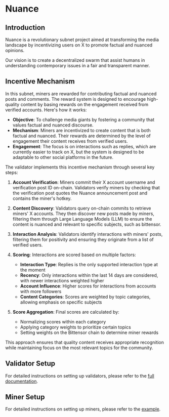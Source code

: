 # Nuance

## Introduction

Nuance is a revolutionary subnet project aimed at transforming the media landscape by incentivizing users on X to promote factual and nuanced opinions.

Our vision is to create a decentralized swarm that assist humans in understanding contemporary issues in a fair and transparent manner.

## Incentive Mechanism

In this subnet, miners are rewarded for contributing factual and nuanced posts and comments. The reward system is designed to encourage high-quality content by basing rewards on the engagement received from verified accounts. Here's how it works:

- **Objective**: To challenge media giants by fostering a community that values factual and nuanced discourse.
- **Mechanism**: Miners are incentivized to create content that is both factual and nuanced. Their rewards are determined by the level of engagement their content receives from verified users.
- **Engagement**: The focus is on interactions such as replies, which are currently easier to track on X, but the system is designed to be adaptable to other social platforms in the future.

The validator implements this incentive mechanism through several key steps:

1. **Account Verification**: Miners commit their X account username and verification post ID on-chain. Validators verify miners by checking that the verification post quotes the Nuance announcement post and contains the miner's hotkey.

2. **Content Discovery**: Validators query on-chain commits to retrieve miners' X accounts. They then discover new posts made by miners, filtering them through Large Language Models (LLM) to ensure the content is nuanced and relevant to specific subjects, such as bittensor.

3. **Interaction Analysis**: Validators identify interactions with miners' posts, filtering them for positivity and ensuring they originate from a list of verified users.

4. **Scoring**: Interactions are scored based on multiple factors:
   - **Interaction Type**: Replies is the only supported interaction type at the moment
   - **Recency**: Only interactions within the last 14 days are considered, with newer interactions weighted higher
   - **Account Influence**: Higher scores for interactions from accounts with more followers
   - **Content Categories**: Scores are weighted by topic categories, allowing emphasis on specific subjects

5. **Score Aggregation**: Final scores are calculated by:
   - Normalizing scores within each category
   - Applying category weights to prioritize certain topics
   - Setting weights on the Bittensor chain to determine miner rewards

This approach ensures that quality content receives appropriate recognition while maintaining focus on the most relevant topics for the community.

## Validator Setup

For detailed instructions on setting up validators, please refer to the [full documentation](docs/validators.md).

## Miner Setup

For detailed instructions on setting up miners, please refer to the [example](examples/Nuance_Signup.ipynb).